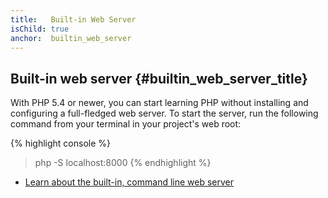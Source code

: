 ```yaml
---
title:   Built-in Web Server
isChild: true
anchor:  builtin_web_server
---
```


## Built-in web server {#builtin_web_server_title}

With PHP 5.4 or newer, you can start learning PHP without installing and configuring a full-fledged web server.
To start the server, run the following command from your terminal in your project's web root:

{% highlight console %}
> php -S localhost:8000
{% endhighlight %}

* [Learn about the built-in, command line web server][cli-server]


[cli-server]: http://php.net/features.commandline.webserver
